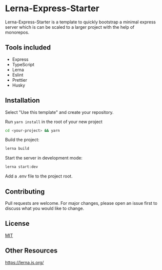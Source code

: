 # Lerna-Express-Starter

Lerna-Express-Starter is a template to quickly bootstrap a minimal express server which is can be scaled to a larger project with the help of monorepos.

## Tools included

- Express
- TypeScript
- Lerna
- Eslint
- Prettier
- Husky

## Installation

Select "Use this template" and create your repository.

Run `yarn install` in the root of your new project

```bash
cd <your-project> && yarn
```

Build the project:

```bash
lerna build
```

Start the server in development mode:

```bash
lerna start:dev
```

Add a .env file to the project root.

## Contributing

Pull requests are welcome. For major changes, please open an issue first to discuss what you would like to change.

## License

[MIT](https://choosealicense.com/licenses/mit/)

## Other Resources

https://lerna.js.org/
